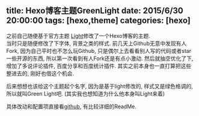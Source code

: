 title: Hexo博客主题GreenLight
date: 2015/6/30 20:00:00
tags: [hexo,theme]
categories: [hexo]
---

之前自己随便基于官方主题 [Light](https://github.com/hexojs/hexo-theme-light)修改了一个Hexo博客的主题.  
当时只是随便修改了下字体, 背景之类的样式.
前几天上Github无意中发现有人Fork, 因为自己平时也不怎么玩Github, 只是偶尔上去看看别人写的代码或者star一些开源的东西, 所以第一次看到有人Fork还是有点小激动.
然后就抽空优化了下, 增加了多说评论插件, 百度分享和百度统计插件.
其实之前本身也一直打算把这些整进去的, 刚好也借这个机会.

后来想想也该给这个主题起个名字, 因为是基于light修改的, 样式又是绿色格调的, 所以就叫Green Light吧.
(其实我也想知道为什么他本身叫Light来着)

具体改动和配置项直接看[github](https://github.com/qwong/hexo-theme-green-light), 有比较详细的ReadMe.